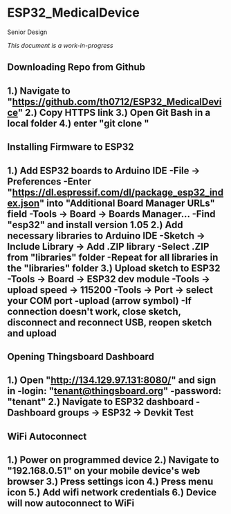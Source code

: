 # ESP32_MedicalDevice
Senior Design

*This document is a work-in-progress*

Downloading Repo from Github
---------------------------------------------------------------------------------------------------------------------------
1.) Navigate to "https://github.com/th0712/ESP32_MedicalDevice"
2.) Copy HTTPS link
3.) Open Git Bash in a local folder
4.) enter "git clone <Insert HTTP link here>"
---------------------------------------------------------------------------------------------------------------------------

Installing Firmware to ESP32
---------------------------------------------------------------------------------------------------------------------------
1.) Add ESP32 boards to Arduino IDE
	-File -> Preferences 
	-Enter "https://dl.espressif.com/dl/package_esp32_index.json" into "Additional Board Manager URLs" field
	-Tools -> Board -> Boards Manager...
	-Find "esp32" and install version 1.05
2.) Add necessary libraries to Arduino IDE
	-Sketch -> Include Library -> Add .ZIP library
	-Select .ZIP from "libraries" folder
	-Repeat for all libraries in the "libraries" folder
3.) Upload sketch to ESP32
	-Tools -> Board -> ESP32 dev module
	-Tools -> upload speed -> 115200
	-Tools -> Port -> select your COM port
	-upload (arrow symbol)
	-If connection doesn't work, close sketch, disconnect and reconnect USB, reopen sketch and upload
---------------------------------------------------------------------------------------------------------------------------

Opening Thingsboard Dashboard
---------------------------------------------------------------------------------------------------------------------------
1.) Open "http://134.129.97.131:8080/" and sign in
	-login: "tenant@thingsboard.org"
	-password: "tenant"
2.) Navigate to ESP32 dashboard
	-Dashboard groups -> ESP32 -> Devkit Test
---------------------------------------------------------------------------------------------------------------------------

WiFi Autoconnect
---------------------------------------------------------------------------------------------------------------------------
1.) Power on programmed device
2.) Navigate to "192.168.0.51" on your mobile device's web browser
3.) Press settings icon
4.) Press menu icon
5.) Add wifi network credentials
6.) Device will now autoconnect to WiFi
---------------------------------------------------------------------------------------------------------------------------